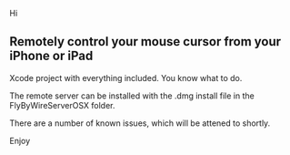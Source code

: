 Hi

Remotely control your mouse cursor from your iPhone or iPad
-------------------------------------------------


Xcode project with everything included. You know what to do.

The remote server can be installed with the .dmg install file in the FlyByWireServerOSX folder.

There are a number of known issues, which will be attened to shortly.

Enjoy